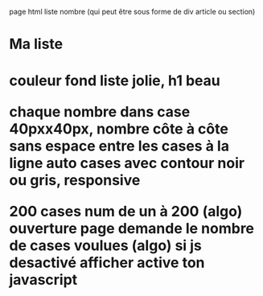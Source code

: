 page html liste nombre (qui peut être sous forme de div article ou section)
<h1>Ma liste<h1>
couleur fond liste jolie, h1 beau





chaque nombre dans case 40pxx40px, nombre côte à côte sans espace entre les cases à la ligne auto
cases avec contour noir ou gris, responsive


200 cases num de un à 200 (algo)
ouverture page demande le nombre de cases voulues (algo)
si js desactivé afficher active ton javascript